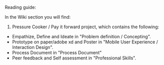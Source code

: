 Reading guide:

In the Wiki section you will find:

1. Pressure Cooker / Pay it forward project, which contains the following:
- Empathize, Define and Ideate in "Problem definition / Concepting".
- Prototype on paper/adobe xd and Poster in "Mobile User Experience / Interaction Design".
- Process Document in "Process Document"
- Peer feedback and Self assessment in "Professional Skills".
